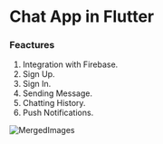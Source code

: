 # Chat App in Flutter

### Feactures
1.  Integration with Firebase.
2.  Sign Up.
3.  Sign In.
4.  Sending Message.
5.  Chatting History.
6.  Push Notifications.

![MergedImages](https://github.com/ZaidAhmed404/chat-app-flutter/assets/123987830/48797d95-a254-440a-a288-84d3c0e6ea29)
